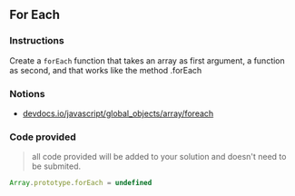 ## For Each

### Instructions

Create a `forEach` function that takes an array as first argument, a function as second,
and that works like the method .forEach


### Notions

- [devdocs.io/javascript/global_objects/array/foreach](https://devdocs.io/javascript/global_objects/array/foreach)


### Code provided

> all code provided will be added to your solution and doesn't need to be submited.

```js
Array.prototype.forEach = undefined
```
